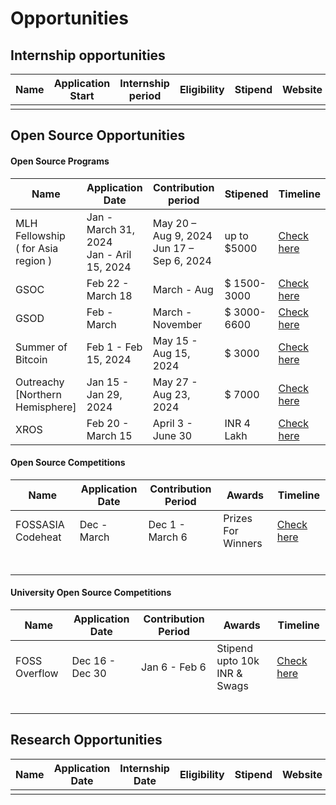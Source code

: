 # Opportunities

## Internship opportunities 


| Name                | Application Start | Internship period| Eligibility     | Stipend   | Website                   |
|---------------------|-------------------|------------------|-----------------|-----------|---------------------------|
|                     |                   |                  |                 |           |                           |

## Open Source Opportunities

#### Open Source Programs

|                    Name                    |                 Application Date                 |            Contribution period                 | Stipened      | Timeline  |
|--------------------------------------------|--------------------------------------------------|------------------------------------------------|---------------|-----------|                  
|    MLH Fellowship <br> ( for Asia region ) | Jan - March 31, 2024 <br> Jan - Aril 15, 2024    | May 20 – Aug 9, 2024 <br> Jun 17 – Sep 6, 2024 | up to $5000   | [Check here](https://fellowship.mlh.io/programs/open-source) |
|                    GSOC                    |   Feb 22 - March 18     |  March - Aug   | $ 1500-3000  | [Check here](https://developers.google.com/open-source/gsoc/timeline) |                
|                    GSOD                    | Feb - March  |  March - November  | $ 3000-6600  | [Check here](https://developers.google.com/season-of-docs/docs/timeline) |
|               Summer of Bitcoin            | Feb 1 - Feb 15, 2024                  | May 15 - Aug 15, 2024     | $ 3000 | [Check here](https://www.summerofbitcoin.org/how-it-works) |   
|       Outreachy <br> [Northern Hemisphere] |  Jan 15 - Jan 29, 2024   | May 27 - Aug 23, 2024  | $ 7000 |  [Check here](https://www.outreachy.org/blog/2024-01-15/may-2024-initial-applications-open/) |                           
|                  XROS                      | Feb 20 - March 15  | April 3 - June 30 | INR 4 Lakh | [Check here](https://xrosfellowship.ficci.in/#timeline) |                           

#### Open Source Competitions

| Name                | Application Date | Contribution Period |      Awards         |             Timeline                          |   
|---------------------|------------------|---------------------|---------------------|-----------------------------------------------|
| FOSSASIA Codeheat   |   Dec - March    |   Dec 1 - March 6   | Prizes For Winners  | [Check here](https://codeheat.org/#timeline)  |
|                     |                  |                     |                  |                                               |
|                     |                  |                     |                  |                                               |
|                     |                  |                     |                  |                                               |
|                     |                  |                     |                  |                                               |
|                     |                  |                     |                  |                                               |
|                     |                  |                     |                  |                                               |


#### University Open Source Competitions

| Name                | Application Date | Contribution Period |                      Awards                 |             Timeline                          |   
|---------------------|------------------|---------------------|---------------------------------------------|-----------------------------------------------|
| FOSS Overflow       | Dec 16 - Dec 30  | Jan 6 - Feb 6       | Stipend upto 10k INR & Swags                | [Check here](https://fossoverflow.dev/)       |                    
|                     |                  |                     |                                             |                                               |
|                     |                  |                     |                                             |                                               |
|                     |                  |                     |                                             |                                               |
|                     |                  |                     |                                             |                                               |
|                     |                  |                     |                                             |                                               |


## Research Opportunities

| Name                | Application Date  | Internship Date  | Eligibility     | Stipend   | Website                   |
|---------------------|-------------------|------------------|-----------------|-----------|---------------------------|
|                     |                   |                  |                 |           |                           |
